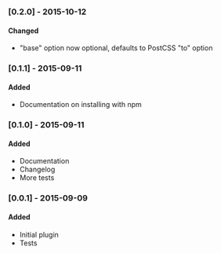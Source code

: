 ### [0.2.0] - 2015-10-12
#### Changed
- "base" option now optional, defaults to PostCSS "to" option

### [0.1.1] - 2015-09-11
#### Added
- Documentation on installing with npm

### [0.1.0] - 2015-09-11
#### Added
- Documentation
- Changelog
- More tests

### [0.0.1] - 2015-09-09
#### Added
- Initial plugin
- Tests
